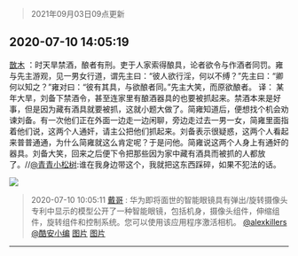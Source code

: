 > 2021年09月03日09点更新
<link rel="stylesheet" href="https://cdn.jsdelivr.net/gh/taotie6/sampleJSON@main/css/photo_show.css">


 ## 2020-07-10 14:05:19 

 [㪚木](https://www.coolapk.com/feed/20102931?shareKey=MTYyY2M4MzZjYTQ3NjEzMTc1NmE~) ：时天旱禁酒，酿者有刑。吏于人家索得酿具，论者欲令与作酒者同罚。雍与先主游观，见一男女行道，谓先主曰：“彼人欲行淫，何以不缚？”先主曰：“卿何以知之？”雍对曰：“彼有其具，与欲酿者同。”先主大笑，而原欲酿者。
译：
某年大旱，刘备下禁酒令，甚至连家里有酿酒器具的也要被抓起来<!--break-->。禁酒本来是好事，但是因为藏有酒具就要被抓，这就小题大做了。简雍知道后，便想找个机会劝谏刘备。有一次他们正在外面一边走一边闲聊，旁边走过去一男一女，简雍里面指着他们说，这两个人通奸，请主公把他们抓起来。刘备表示很疑惑，这两个人看起来普普通通，为什么简雍就这么肯定呢？于是问他。简雍说这两个人身上有通奸的器具。刘备大笑，回来之后便下令把那些因为家中藏有酒具而被抓的人都放了。//<a class="feed-link-uname" href="/u/青青小松树">@青青小松树</a>:谁在我身边带这个，我就把这东西踩碎，如果不犯法的话。 

<div class="album">
<img class="img-item" src="http://image.coolapk.com/feed/2019/0427/10/1081091_1556330659_0469@380x301.gif" />
</div>

> 2020-07-10 10:05:11 
> [戴哥](https://www.coolapk.com/feed/20098196?shareKey=ZjRjYjI4OTNmOGE0NjEzMTc1NmE~) : 华为即将面世的智能眼镜具有弹出/旋转摄像头  专利中显示的模型公开了一种智能眼镜，包括机身，摄像头组件，伸缩组件，旋转组件和控制系统。您可以使用该应用程序激活相机。 <a class="feed-link-uname" href="/u/alexkillers">@alexkillers</a> <a class="feed-link-uname" href="/u/酷安小编">@酷安小编</a> 
[图片](http://image.coolapk.com/feed/2020/0710/10/2483039_6510e965_6710_6083@658x1024.jpeg)
[图片](http://image.coolapk.com/feed/2020/0710/10/2483039_51b7bc84_6710_6084@680x532.jpeg)

 ------- 

